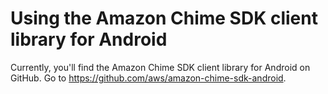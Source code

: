 # Using the Amazon Chime SDK client library for Android<a name="sdk-for-android"></a>

Currently, you'll find the Amazon Chime SDK client library for Android on GitHub\. Go to [ https://github\.com/aws/amazon\-chime\-sdk\-android](https://github.com/aws/amazon-chime-sdk-android)\.